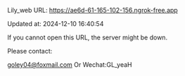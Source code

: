 Lily_web URL: https://ae6d-61-165-102-156.ngrok-free.app

Updated at: 2024-12-10 16:40:54

If you cannot open this URL, the server might be down.

Please contact: 

goley04@foxmail.com Or Wechat:GL_yeaH